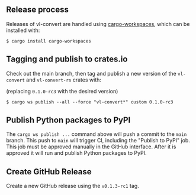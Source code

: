 ## Release process
Releases of vl-convert are handled using [cargo-workspaces](https://github.com/pksunkara/cargo-workspaces), which can be installed with:

```
$ cargo install cargo-workspaces
```

## Tagging and publish to crates.io
Check out the main branch, then tag and publish a new version of the `vl-convert` and `vl-convert-rs` crates with:

(replacing `0.1.0-rc3` with the desired version)
```
$ cargo ws publish --all --force "vl-convert*" custom 0.1.0-rc3
```

## Publish Python packages to PyPI
The `cargo ws publish ...` command above will push a commit to the `main` branch. This push to `main` will trigger CI, including the "Publish to PyPI" job. This job must be approved manually in the GitHub interface. After it is approved it will run and publish Python packages to PyPI.

## Create GitHub Release
Create a new GitHub release using the `v0.1.3-rc1` tag.